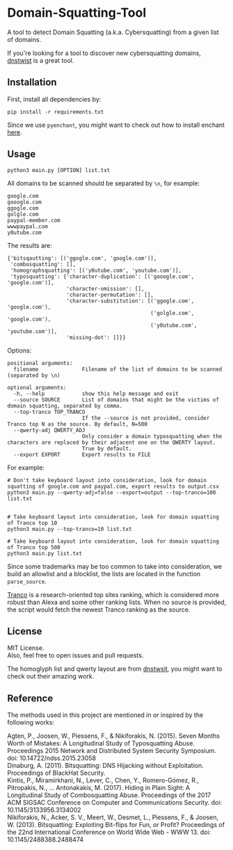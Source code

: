 # Domain-Squatting-Tool
A tool to detect Domain Squatting (a.k.a. Cybersquatting) from a given list of domains.  

If you're looking for a tool to discover new cybersquatting domains, [dnstwist](https://github.com/elceef/dnstwist) is a great tool.

## Installation
First, install all dependencies by:  

```
pip install -r requirements.txt
```

Since we use `pyenchant`, you might want to check out how to install enchant [here](https://pyenchant.github.io/pyenchant/install.html#installing-the-enchant-c-library).  


## Usage

```
python3 main.py [OPTION] list.txt
```

All domains to be scanned should be separated by `\n`, for example:  

```
google.com
gooogle.com
ggogle.com
golgle.com
paypal-member.com
wwwpaypal.com
y0utube.com
```

The results are:
```
{'bitsqautting': [('ggogle.com', 'google.com')],
 'combosquatting': [],
 'homographsquatting': [('y0utube.com', 'youtube.com')],
 'typosquatting': {'character-duplication': [('gooogle.com', 'google.com')],
                   'character-omission': [],
                   'character-permutation': [],
                   'character-substitution': [('ggogle.com', 'google.com'),
                                              ('golgle.com', 'google.com'),
                                              ('y0utube.com', 'youtube.com')],
                   'missing-dot': []}}
```

Options:
```
positional arguments:
  filename              Filename of the list of domains to be scanned (separated by \n)

optional arguments:
  -h, --help            show this help message and exit
  --source SOURCE       List of domains that might be the victims of domain squatting, separated by comma.
  --top-tranco TOP_TRANCO
                        If the --source is not provided, consider Tranco top N as the source. By default, N=500
  --qwerty-adj QWERTY_ADJ
                        Only consider a domain typosquatting when the characters are replaced by their adjacent one on the QWERTY layout.
                        True by default.
  --export EXPORT       Export results to FILE
```

For example:  

```
# Don't take keyboard layout into consideration, look for domain squatting of google.com and paypal.com, export results to output.csv
python3 main.py --qwerty-adj=false --export=output --top-tranco=100 list.txt


# Take keyboard layout into consideration, look for domain squatting of Tranco top 10
python3 main.py --top-tranco=10 list.txt

# Take keyboard layout into consideration, look for domain squatting of Tranco top 500
python3 main.py list.txt
```

Since some trademarks may be too common to take into consideration, we build an allowlist and a blocklist, the lists are located in the function `parse_source`.  

[Tranco](https://tranco-list.eu/) is a research-oriented top sites ranking, which is considered more robust than Alexa and some other ranking lists. When no source is provided, the script would fetch the newest Tranco ranking as the source.  

## License
MIT License.  
Also, feel free to open issues and pull requests.  

The homoglyph list and qwerty layout are from [dnstwsit](https://github.com/elceef/dnstwist), you might want to check out their amazing work.  

## Reference
The methods used in this project are mentioned in or inspired by the following works:  

Agten, P., Joosen, W., Piessens, F., & Nikiforakis, N. (2015). Seven Months Worth of Mistakes: A Longitudinal Study of Typosquatting Abuse. Proceedings 2015 Network and Distributed System Security Symposium. doi: 10.14722/ndss.2015.23058  
Dinaburg, A. (2011). Bitsquatting: DNS Hijacking without Exploitation. Proceedings of BlackHat Security.  
Kintis, P., Miramirkhani, N., Lever, C., Chen, Y., Romero-Gómez, R., Pitropakis, N., … Antonakakis, M. (2017). Hiding in Plain Sight: A Longitudinal Study of Combosquatting Abuse. Proceedings of the 2017 ACM SIGSAC Conference on Computer and Communications Security. doi: 10.1145/3133956.3134002  
Nikiforakis, N., Acker, S. V., Meert, W., Desmet, L., Piessens, F., & Joosen, W. (2013). Bitsquatting: Exploiting Bit-flips for Fun, or Profit? Proceedings of the 22nd International Conference on World Wide Web - WWW 13. doi: 10.1145/2488388.2488474

